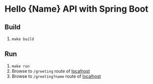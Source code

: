 # Hello {Name} API with Spring Boot

## Build

1. `make build`

## Run

1. `make run`
2. Browse to `/greeting` route of [localhost](http://localhost:8080/greeting)
3. Browse to `/greeting?name` route of [localhost](http://localhost:8080/greeting?name=Spring%20Boot)
